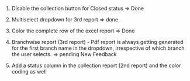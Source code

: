 1. Disable the collection button for Closed status => Done
3. Multiselect dropdown for 3rd report => done
4. Color the complete row of the excel report => Done


2. Branchwise report (3rd report) - Pdf report is always getting generated for the first branch name in the dropdown, irrespective of which branch the user selects. => pending
New Feedback 
1. Add a status column in the collection report (2nd report) and the color coding as well